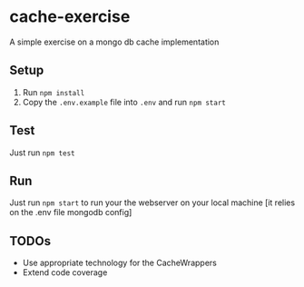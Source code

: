 # cache-exercise
A simple exercise on a mongo db cache implementation

## Setup

1. Run `npm install`
2. Copy the `.env.example` file into `.env` and run `npm start`

## Test

Just run `npm test`

## Run

Just run `npm start` to run your the webserver on your local machine [it relies on the .env file mongodb config]

## TODOs

- Use appropriate technology for the CacheWrappers
- Extend code coverage
